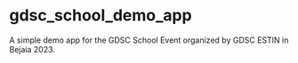# gdsc_school_demo_app

A simple demo app for the GDSC School Event organized by GDSC ESTIN in Bejaia 2023.
